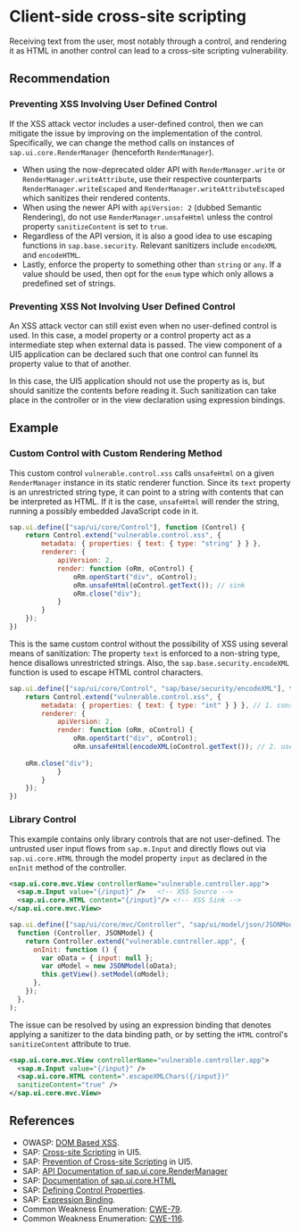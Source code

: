 # Client-side cross-site scripting

Receiving text from the user, most notably through a control, and rendering it as HTML in another control can lead to a cross-site scripting vulnerability.

## Recommendation

### Preventing XSS Involving User Defined Control
 If the XSS attack vector includes a user-defined control, then we can mitigate the issue by improving on the implementation of the control. Specifically, we can change the method calls on instances of `sap.ui.core.RenderManager` (henceforth `RenderManager`).

- When using the now-deprecated older API with `RenderManager.write` or `RenderManager.writeAttribute`, use their respective counterparts `RenderManager.writeEscaped` and `RenderManager.writeAttributeEscaped` which sanitizes their rendered contents.
- When using the newer API  with `apiVersion: 2` (dubbed Semantic Rendering), do not use `RenderManager.unsafeHtml` unless the control property `sanitizeContent` is set to `true`.
- Regardless of the API version, it is also a good idea to use escaping functions in `sap.base.security`. Relevant sanitizers include `encodeXML` and `encodeHTML`.
- Lastly, enforce the property to something other than `string` or `any`. If a value should be used, then opt for the `enum` type which only allows a predefined set of strings.

### Preventing XSS Not Involving User Defined Control

An XSS attack vector can still exist even when no user-defined control is used. In this case, a model property or a control property act as a intermediate step when external data is passed. The view component of a UI5 application can be declared such that one control can funnel its property value to that of another.

In this case, the UI5 application should not use the property as is, but should sanitize the contents before reading it. Such sanitization can take place in the controller or in the view declaration using expression bindings.

## Example

### Custom Control with Custom Rendering Method

This custom control `vulnerable.control.xss` calls `unsafeHtml` on a given `RenderManager` instance in its static renderer function. Since its `text` property is an unrestricted string type, it can point to a string with contents that can be interpreted as HTML. If it is the case, `unsafeHtml` will render the string, running a possibly embedded JavaScript code in it.

```javascript
sap.ui.define(["sap/ui/core/Control"], function (Control) {
    return Control.extend("vulnerable.control.xss", {
        metadata: { properties: { text: { type: "string" } } },
        renderer: {
            apiVersion: 2,
            render: function (oRm, oControl) {
                oRm.openStart("div", oControl);
                oRm.unsafeHtml(oControl.getText()); // sink
                oRm.close("div");
            }
        }
    });
})
```

This is the same custom control without the possibility of XSS using several means of sanitization: The property `text` is enforced to a non-string type, hence disallows unrestricted strings. Also, the `sap.base.security.encodeXML` function is used to escape HTML control characters.

```javascript
sap.ui.define(["sap/ui/core/Control", "sap/base/security/encodeXML"], function (Control, encodeXML) {
    return Control.extend("vulnerable.control.xss", {
        metadata: { properties: { text: { type: "int" } } }, // 1. constrain the type
        renderer: {
            apiVersion: 2,
            render: function (oRm, oControl) {
                oRm.openStart("div", oControl);
                oRm.unsafeHtml(encodeXML(oControl.getText()); // 2. use security functions
            
    oRm.close("div");
            }
        }
    });
})
```

### Library Control

This example contains only library controls that are not user-defined. The untrusted user input flows from `sap.m.Input` and directly flows out via `sap.ui.core.HTML` through the model property `input` as declared in the `onInit` method of the controller.

``` xml
<sap.ui.core.mvc.View controllerName="vulnerable.controller.app">
  <sap.m.Input value="{/input}" />	 <!-- XSS Source -->
  <sap.ui.core.HTML content="{/input}"/> <!-- XSS Sink -->
</sap.ui.core.mvc.View>
```

``` javascript
sap.ui.define(["sap/ui/core/mvc/Controller", "sap/ui/model/json/JSONModel"],
  function (Controller, JSONModel) {
    return Controller.extend("vulnerable.controller.app", {
      onInit: function () {
        var oData = { input: null };
        var oModel = new JSONModel(oData);
        this.getView().setModel(oModel);
      },
    });
  },
);
```

The issue can be resolved by using an expression binding that denotes applying a sanitizer to the data binding path, or by setting the `HTML` control's `sanitizeContent` attribute to true.

``` xml
<sap.ui.core.mvc.View controllerName="vulnerable.controller.app">
  <sap.m.Input value="{/input}" />
  <sap.ui.core.HTML content=".escapeXMLChars({/input})"
  sanitizeContent="true" />
</sap.ui.core.mvc.View>
```

## References

- OWASP: [DOM Based XSS](https://owasp.org/www-community/attacks/DOM_Based_XSS).
- SAP: [Cross-site Scripting](https://sapui5.hana.ondemand.com/sdk/#/topic/91f0bd316f4d1014b6dd926db0e91070.html) in UI5.
- SAP: [Prevention of Cross-site Scripting](https://sapui5.hana.ondemand.com/sdk/#/topic/4de64e2e191f4a7297d4fd2d1e233a2d.html) in UI5.
- SAP: [API Documentation of sap.ui.core.RenderManager](https://sapui5.hana.ondemand.com/sdk/#/api/sap.ui.core.RenderManager)
- SAP: [Documentation of sap.ui.core.HTML](https://sapui5.hana.ondemand.com/sdk/#/api/sap.ui.core.HTML%23methods/setSanitizeContent)
- SAP: [Defining Control Properties](https://sapui5.hana.ondemand.com/sdk/#/topic/ac56d92162ed47ff858fdf1ce26c18c4.html).
- SAP: [Expression Binding](https://sapui5.hana.ondemand.com/sdk/#/topic/daf6852a04b44d118963968a1239d2c0).
- Common Weakness Enumeration: [CWE-79](https://cwe.mitre.org/data/definitions/79.html).
- Common Weakness Enumeration: [CWE-116](https://cwe.mitre.org/data/definitions/116.html).
